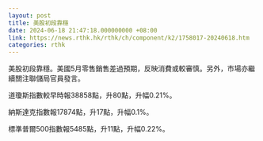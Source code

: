 ```yaml
---
layout: post
title: 美股初段靠穩
date: 2024-06-18 21:47:18.000000000 +08:00
link: https://news.rthk.hk/rthk/ch/component/k2/1758017-20240618.htm
categories: rthk
---
```


美股初段靠穩。美國5月零售銷售差過預期，反映消費或較審慎。另外，市場亦繼續關注聯儲局官員發言。

道瓊斯指數較早時報38858點，升80點，升幅0.21%。

納斯達克指數報17874點，升17點，升幅0.1%。

標準普爾500指數報5485點，升11點，升幅0.22%。
